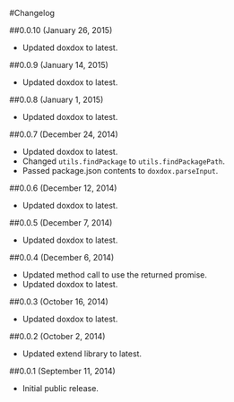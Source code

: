 #Changelog

##0.0.10 (January 26, 2015)

- Updated doxdox to latest.

##0.0.9 (January 14, 2015)

- Updated doxdox to latest.

##0.0.8 (January 1, 2015)

- Updated doxdox to latest.

##0.0.7 (December 24, 2014)

- Updated doxdox to latest.
- Changed `utils.findPackage` to `utils.findPackagePath`.
- Passed package.json contents to `doxdox.parseInput`.

##0.0.6 (December 12, 2014)

- Updated doxdox to latest.

##0.0.5 (December 7, 2014)

- Updated doxdox to latest.

##0.0.4 (December 6, 2014)

- Updated method call to use the returned promise.
- Updated doxdox to latest.

##0.0.3 (October 16, 2014)

- Updated doxdox to latest.

##0.0.2 (October 2, 2014)

- Updated extend library to latest.

##0.0.1 (September 11, 2014)

- Initial public release.
